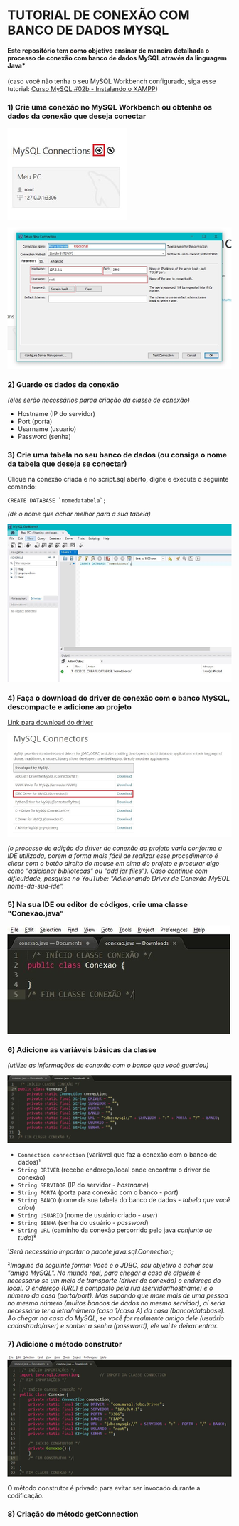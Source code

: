 # TUTORIAL DE CONEXÃO COM BANCO DE DADOS MYSQL
#### Este repositório tem como objetivo ensinar de maneira detalhada o processo de conexão com banco de dados MySQL através da linguagem Java*

(caso você não tenha o seu MySQL Workbench configurado, siga esse tutorial: [Curso MySQL #02b - Instalando o XAMPP](https://www.youtube.com/watch?v=R2HrwSQ6EPM&list=PLHz_AreHm4dkBs-795Dsgvau_ekxg8g1r&index=3))


### 1) Crie uma conexão no MySQL Workbench ou obtenha os dados da conexão que deseja conectar

![Criando conexão no MySQL Workbench](img/img001.JPG)

![Configurando conexão no MySQL Workbench](img/img002.JPG)


### 2) Guarde os dados da conexão

*(eles serão necessários paraa criação da classe de conexão)*
  * Hostname (IP do servidor)
  * Port (porta)
  * Usarname (usuario)
  * Password (senha)


### 3) Crie uma tabela no seu banco de dados (ou consiga o nome da tabela que deseja se conectar)

Clique na conexão criada e no script.sql aberto, digite e execute o seguinte comando:

```
CREATE DATABASE `nomedatabela`;
```
*(dê o nome que achar melhor para a sua tabela)*

![Criando tabela](img/img006.JPG)


### 4) Faça o download do driver de conexão com o banco MySQL, descompacte e adicione ao projeto

[Link para download do driver](https://www.mysql.com/products/connector/)

![Baixando JDBC MySQL](img/img003.JPG)

*(o processo de adição do driver de conexão ao projeto varia conforme a IDE utilizada, porém a forma mais fácil de realizar esse procedimento é clicar com o botão direito do mouse em cima do projeto e procurar algo como "adicionar bibliotecas" ou "add jar files"). 
Caso continue com dificuldade, pesquise no YouTube: "Adicionando Driver de Conexão MySQL nome-da-sua-ide".*


### 5) Na sua IDE ou editor de códigos, crie uma classe "Conexao.java"

![Criando classe "Conexão.java"](img/img004.JPG)


### 6) Adicione as variáveis básicas da classe

*(utilize as informações de conexão com o banco que você guardou)*

![Variáveis básicas da classe](img/img005.JPG)
 
 * `Connection connection` (variável que faz a conexão com o banco de dados)¹
 * `String DRIVER` (recebe endereço/local onde encontrar o driver de conexão)
 * `String SERVIDOR` (IP do servidor - *hostname*)
 * `String PORTA` (porta para conexão com o banco - *port*)
 * `String BANCO` (nome da sua tabela do banco de dados - *tabela que você criou*)
 * `String USUARIO` (nome de usuário criado - *user*)
 * `String SENHA` (senha do usuário - *password*)
 * `String URL` (caminho da conexão percorrido pelo java *conjunto de tudo*)²
 
 ¹*Será necessário importar o pacote java.sql.Connection;*
 
 ²*Imagine da seguinte forma: Você é o JDBC, seu objetivo é achar seu "amigo MySQL". No mundo real, para chegar a casa de alguém é necessário se um meio de transporte (driver de conexão) o endereço do local. O endereço (URL) é composto pela rua (servidor/hostname) e o número da casa (porta/port). Mas supondo que more mais de uma pessoa no mesmo número (muitos bancos de dados no mesmo servidor), aí seria necessário ter a letra/número (casa 1/casa A) da casa (banco/database). Ao chegar na casa do MySQL, se você for realmente amigo dele (usuário cadastrado/user) e souber a senha (password), ele vai te deixar entrar.*


### 7)  Adicione o método construtor
 
 ![Método construtor](img/img007.JPG)
 
 O método construtor é privado para evitar ser invocado durante a codificação.
 
 
 ### 8)  Criação do método getConnection
